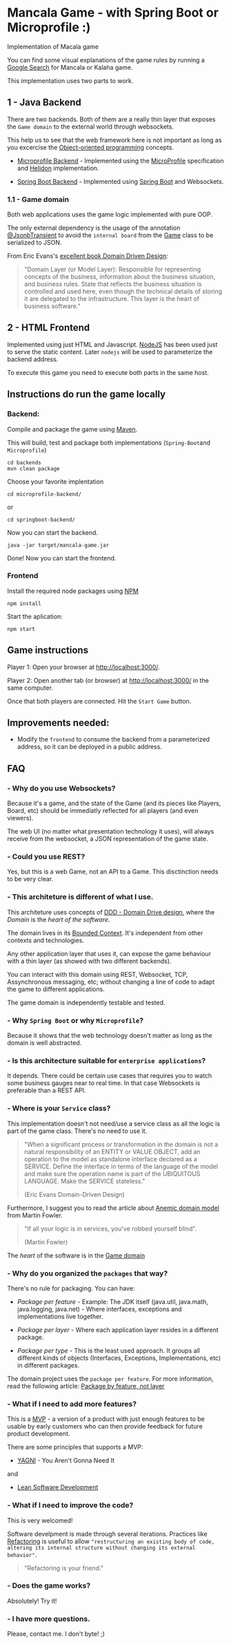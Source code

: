 # Mancala Game - with Spring Boot or Microprofile :) 
Implementation of Macala game


You can find some visual explanations of the game rules by running a [Google Search](https://www.google.com/search?q=mancala+game) for Mancala or Kalaha game.

This implementation uses two parts to work.

## 1 - Java Backend

There are two backends. Both of them are a really thin layer that exposes the `Game domain` to the external world through websockets.

This help us to see that the web framework here is not important as long as you excercise the [Object-oriented programming](https://en.wikipedia.org/wiki/Object-oriented_programming) concepts.

 - [Microprofile Backend](./backends/microprofile-backend/) - Implemented using the [MicroProfile](https://microprofile.io/) specification and [Helidon](https://helidon.io/) implementation.

 - [Spring Boot Backend](./backends/springboot-backend/) - Implemented using [Spring Boot](https://spring.io/projects/spring-boot) and Websockets.

### 1.1 - Game domain

 Both web applications uses the game logic implemented with pure OOP.

 The only external dependency is the usage of the annotation [@JsonbTransient](https://javaee.github.io/javaee-spec/javadocs/javax/json/bind/annotation/JsonbTransient.html) to avoid the `internal board` from the [Game](./backends/game-domain/src/main/java/com/rafabene/mancala/domain/Game.java) class to be serialized to JSON.

 From Eric Evans's [excellent book Domain Driven Design](https://www.amazon.com/gp/product/0321125215/ref=as_li_tl?ie=UTF8&camp=1789&creative=9325&creativeASIN=0321125215&linkCode=as2&tag=martinfowlerc-20):

 >   "Domain Layer (or Model Layer): Responsible for representing concepts of the business, information about the business situation, and business rules. State that reflects the business situation is controlled and used here, even though the technical details of storing it are delegated to the infrastructure. This layer is the heart of business software."


## 2 - HTML Frontend

Implemented using just HTML and Javascript. [NodeJS](https://nodejs.org/en/) has been used just to serve the static content. Later `nodejs` will be used to parameterize the backend address. 

To execute this game you need to execute both parts in the same host.

## Instructions do run the game locally

### Backend: 

Compile and package the game using [Maven](https://maven.apache.org/). 

This will build, test and package both implementations (`Spring-Boot`and `Microprofile`)

    cd backends
    mvn clean package

Choose your favorite implentation

    cd microprofile-backend/

or

    cd springboot-backend/

Now you can start the backend.

    java -jar target/mancala-game.jar

Done! Now you can start the frontend.

### Frontend

Install the required node packages using [NPM](https://www.npmjs.com/)

    npm install

Start the aplication:

    npm start


## Game instructions

Player 1: Open your browser at <http://localhost:3000/>.

Player 2: Open another tab (or browser) at <http://localhost:3000/> in the same computer.

Once that both players are connected. Hit the `Start Game` button.


## Improvements needed:

 - Modify the `frontend` to consume the backend from a parameterized address, so it can be deployed in a public address.


## FAQ

### - Why do you use Websockets?
Because it's a game, and the state of the Game (and its pieces like Players, Board, etc) should be immediatly reflected for all players (and even viewers).

The web UI (no matter what presentation technology it uses), will always receive from the websocket, a JSON representation of the game state.

### - Could you use REST?
Yes, but this is a web Game, not an API to a Game. This disctinction needs to be very clear. 

### - This architeture is different of what I use.

This architeture uses concepts of [DDD - Domain Drive design](https://www.dddcommunity.org/), where the *Domain* is the *heart of the software*. 

The domain lives in its [Bounded Context](https://martinfowler.com/bliki/BoundedContext.html). It's independent from other contexts and technologies. 

Any other application layer that uses it, can expose the game behaviour with a thin layer (as showed with two different backends). 

You can interact with this domain using REST, Websocket, TCP, Assynchronous messaging, etc; without changing a line of code to adapt the game to different applications.

The game domain is independently testable and tested.

### - Why `Spring Boot` or why `Microprofile`?
Because it shows that the web technology doesn't matter as long as the domain is well abstracted.

### - Is this architecture suitable for `enterprise applications`?
It depends. There could be certain use cases that requires you to watch some business gauges near to real time. In that case Websockets is preferable than a REST API.

### - Where is your `Service` class?
This implementation doesn't not need/use a service class as all the logic is part of the game class. There's no need to use it.

>    "When a significant process or transformation in the domain is not a natural responsibility of an ENTITY or VALUE OBJECT, add an operation to the model as standalone interface declared as a SERVICE. Define the interface in terms of the language of the model and make sure the operation name is part of the UBIQUITOUS LANGUAGE. Make the SERVICE stateless."
>
>   (Eric Evans Domain-Driven Design)

Furthermore, I suggest you to read the article about [Anemic domain model](https://martinfowler.com/bliki/AnemicDomainModel.html) from Martin Fowler.

 >   "If all your logic is in services, you've robbed yourself blind". 
 >
 > (Martin Fowler)

The *heart* of the software is in the [Game domain](#11-game-domain)

### - Why do you organized the `packages` that way?

There's no rule for packaging. You can have:

- *Package per feature* - Example: The JDK itself (java.util, java.math, java.logging, java.net) - Where interfaces, exceptions and implementations live together.

- *Package per layer* - Where each application layer resides in a different package.

- *Package per type* - This is the least used approach. It groups all different kinds of objects (Interfaces, Exceptions, Implementations, etc) in different packages.

The domain project uses the `package per feature`. For more information, read the following article: [Package by feature, not layer](http://www.javapractices.com/topic/TopicAction.do?Id=205)

### - What if I need to add more features?

This is a [MVP](https://en.wikipedia.org/wiki/Minimum_viable_product) -  a version of a product with just enough features to be usable by early customers who can then provide feedback for future product development.

There are some principles that supports a MVP:

 - [YAGNI](https://martinfowler.com/bliki/Yagni.html) - You Aren't Gonna Need It
 
 and
 
 - [Lean Software Development](https://en.wikipedia.org/wiki/Lean_software_development)

### - What if I need to improve the code?

This is very welcomed!

Software develpment is made through several iterations. Practices like [Refactoring](https://refactoring.com/) is useful to allow `"restructuring an existing body of code, altering its internal structure without changing its external behavior"`.

> "Refactoring is your friend."

### - Does the game works?

Absolutely! Try it!

### - I have more questions.
Please, contact me. I don't byte! ;)